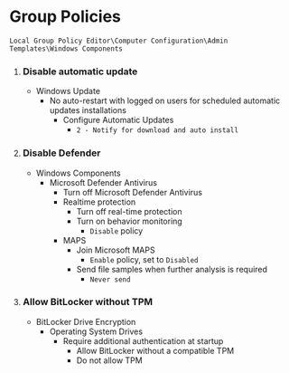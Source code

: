 # Group Policies

`Local Group Policy Editor\Computer Configuration\Admin Templates\Windows Components`

1. ### Disable automatic update

   - Windows Update
     - No auto-restart with logged on users for scheduled automatic updates installations
       - Configure Automatic Updates
         - `2 - Notify for download and auto install`

2. ### Disable Defender

   - Windows Components
     - Microsoft Defender Antivirus
       - Turn off Microsoft Defender Antivirus
       - Realtime protection
         - Turn off real-time protection
         - Turn on behavior monitoring
           - `Disable` policy
       - MAPS
         - Join Microsoft MAPS
           - `Enable` policy, set to `Disabled`
         - Send file samples when further analysis is required
           - `Never send`

3. ### Allow BitLocker without TPM

   - BitLocker Drive Encryption
     - Operating System Drives
       - Require additional authentication at startup
         - Allow BitLocker without a compatible TPM
         - Do not allow TPM
